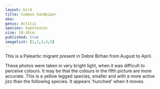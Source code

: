 ```yaml
---
layout: bird
title: Common Sandpiper
aka: 
genus: Actitis
species: hypoleucos
size: 18-20cm.
published: true
imagelist: [1,2,3,4,5]
---
```


This is a Paleartic migrant present in Debre Birhan from August to April.

These photos were taken in very bright light, when it was difficult to perceive colours. It may be that the colours in the fifth picture are more accurate. This is a yellow legged species, smaller and with a more active jizz than the following species. It appears 'hunched' when it moves. 
